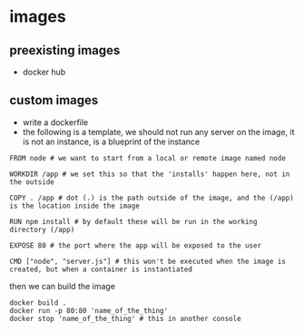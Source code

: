 # images 

## preexisting images

- docker hub

## custom images

- write a dockerfile
- the following is a template, we should not run any server on the image, it is not an instance, is a blueprint of the instance

```
FROM node # we want to start from a local or remote image named node

WORKDIR /app # we set this so that the 'installs' happen here, not in the outside

COPY . /app # dot (.) is the path outside of the image, and the (/app) is the location inside the image

RUN npm install # by default these will be run in the working directory (/app)

EXPOSE 80 # the port where the app will be exposed to the user

CMD ["node", "server.js"] # this won't be executed when the image is created, but when a container is instantiated

```

then we can build the image

```
docker build .
docker run -p 80:80 'name_of_the_thing'
docker stop 'name_of_the_thing' # this in another console
```